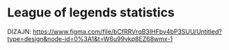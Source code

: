 # League of legends statistics

DIZAJN: https://www.figma.com/file/bCfRRVrqB3IHFbv4bP3SUU/Untitled?type=design&node-id=0%3A1&t=W6u99vkp8EZ68wmx-1
